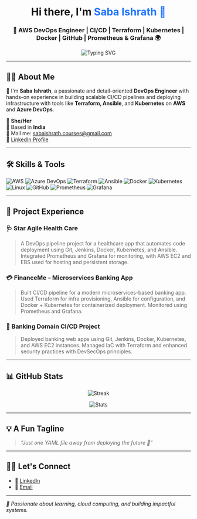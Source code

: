 <h1 align="center">Hi there, I'm <span style="color:#1f75fe;">Saba Ishrath 👋</span></h1>
<h3 align="center">🚀 AWS DevOps Engineer | CI/CD | Terraform | Kubernetes | Docker | GitHub | Prometheus & Grafana 🌍</h3>

<p align="center">
  <img src="https://readme-typing-svg.demolab.com?font=Fira+Code&size=20&pause=1000&color=1F75FE&center=true&width=435&lines=DevOps+Engineer+%7C+AWS+%7C+Terraform+%7C+Ansible;CI%2FCD+Pipeline+Expert;Kubernetes+%7C+Docker+%7C+Prometheus+%7C+Grafana;Always+Learning+%F0%9F%93%9A+Always+Building+%F0%9F%94%A5" alt="Typing SVG" />
</p>

---

## 👩‍💻 About Me

🌟 I'm **Saba Ishrath**, a passionate and detail-oriented **DevOps Engineer** with hands-on experience in building scalable CI/CD pipelines and deploying infrastructure with tools like **Terraform, Ansible**, and **Kubernetes** on **AWS** and **Azure DevOps**.

💬 **She/Her**  
📍 Based in **India**  
📧 Mail me: [sabaishrath.courses@gmail.com](mailto:sabaishrath.courses@gmail.com)  
🔗 [LinkedIn Profile](https://www.linkedin.com/in/saba-ishrath-a84a18218)

---

## 🛠️ Skills & Tools

![AWS](https://img.shields.io/badge/AWS-232F3E?style=for-the-badge&logo=amazonaws&logoColor=white)
![Azure DevOps](https://img.shields.io/badge/Azure_DevOps-0078D7?style=for-the-badge&logo=azuredevops&logoColor=white)
![Terraform](https://img.shields.io/badge/Terraform-623CE4?style=for-the-badge&logo=terraform&logoColor=white)
![Ansible](https://img.shields.io/badge/Ansible-EE0000?style=for-the-badge&logo=ansible&logoColor=white)
![Docker](https://img.shields.io/badge/Docker-2496ED?style=for-the-badge&logo=docker&logoColor=white)
![Kubernetes](https://img.shields.io/badge/Kubernetes-326CE5?style=for-the-badge&logo=kubernetes&logoColor=white)
![Linux](https://img.shields.io/badge/Linux-FCC624?style=for-the-badge&logo=linux&logoColor=black)
![GitHub](https://img.shields.io/badge/GitHub-181717?style=for-the-badge&logo=github&logoColor=white)
![Prometheus](https://img.shields.io/badge/Prometheus-E6522C?style=for-the-badge&logo=prometheus&logoColor=white)
![Grafana](https://img.shields.io/badge/Grafana-F46800?style=for-the-badge&logo=grafana&logoColor=white)

---

## 🚀 Project Experience

### 🩺 Star Agile Health Care
> A DevOps pipeline project for a healthcare app that automates code deployment using Git, Jenkins, Docker, Kubernetes, and Ansible. Integrated Prometheus and Grafana for monitoring, with AWS EC2 and EBS used for hosting and persistent storage.

### 💳 FinanceMe – Microservices Banking App
> Built CI/CD pipeline for a modern microservices-based banking app. Used Terraform for infra provisioning, Ansible for configuration, and Docker + Kubernetes for containerized deployment. Monitored using Prometheus and Grafana.

### 🏦 Banking Domain CI/CD Project
> Deployed banking web apps using Git, Jenkins, Docker, Kubernetes, and AWS EC2 instances. Managed IaC with Terraform and enhanced security practices with DevSecOps principles.

---

## 📊 GitHub Stats

<p align="center">
  <img src="https://github-readme-streak-stats.herokuapp.com/?user=SabaIshrath99&theme=blue-green&hide_border=true" alt="Streak" />
</p>
<p align="center">
  <img src="https://github-readme-stats.vercel.app/api?username=SabaIshrath99&show_icons=true&theme=blue-green" alt="Stats" />
</p>

---

## 💡 A Fun Tagline

> *“Just one YAML file away from deploying the future 🚀”*

---

## 🙋‍♀️ Let's Connect

- 🔗 [LinkedIn](https://www.linkedin.com/in/saba-ishrath-a84a18218)
- 📧 [Email](mailto:sabaishrath.courses@gmail.com)

---

_🧠 Passionate about learning, cloud computing, and building impactful systems._

